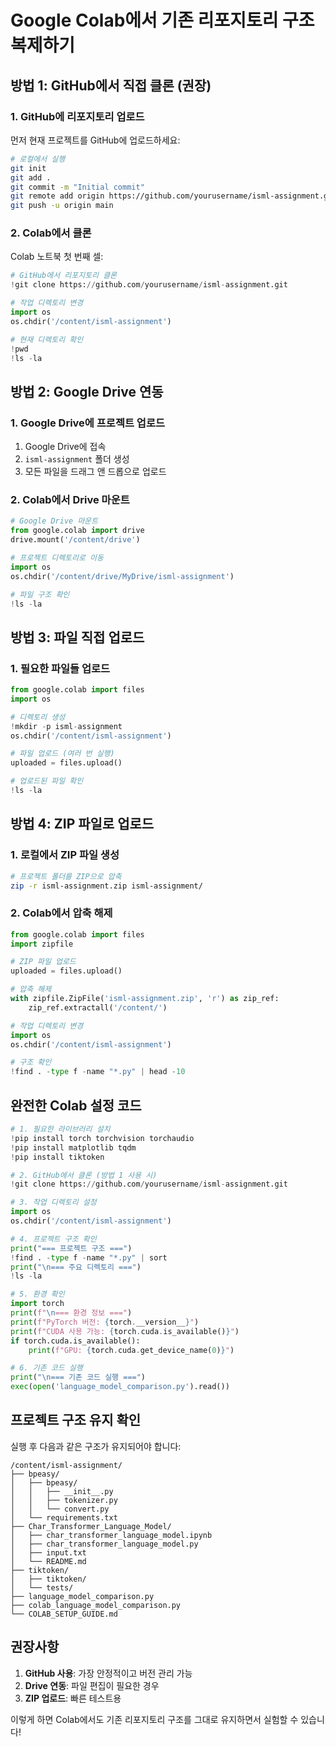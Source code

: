 # Google Colab에서 기존 리포지토리 구조 복제하기

## 방법 1: GitHub에서 직접 클론 (권장)

### 1. GitHub에 리포지토리 업로드

먼저 현재 프로젝트를 GitHub에 업로드하세요:

```bash
# 로컬에서 실행
git init
git add .
git commit -m "Initial commit"
git remote add origin https://github.com/yourusername/isml-assignment.git
git push -u origin main
```

### 2. Colab에서 클론

Colab 노트북 첫 번째 셀:

```python
# GitHub에서 리포지토리 클론
!git clone https://github.com/yourusername/isml-assignment.git

# 작업 디렉토리 변경
import os
os.chdir('/content/isml-assignment')

# 현재 디렉토리 확인
!pwd
!ls -la
```

## 방법 2: Google Drive 연동

### 1. Google Drive에 프로젝트 업로드

1. Google Drive에 접속
2. `isml-assignment` 폴더 생성
3. 모든 파일을 드래그 앤 드롭으로 업로드

### 2. Colab에서 Drive 마운트

```python
# Google Drive 마운트
from google.colab import drive
drive.mount('/content/drive')

# 프로젝트 디렉토리로 이동
import os
os.chdir('/content/drive/MyDrive/isml-assignment')

# 파일 구조 확인
!ls -la
```

## 방법 3: 파일 직접 업로드

### 1. 필요한 파일들 업로드

```python
from google.colab import files
import os

# 디렉토리 생성
!mkdir -p isml-assignment
os.chdir('/content/isml-assignment')

# 파일 업로드 (여러 번 실행)
uploaded = files.upload()

# 업로드된 파일 확인
!ls -la
```

## 방법 4: ZIP 파일로 업로드

### 1. 로컬에서 ZIP 파일 생성

```bash
# 프로젝트 폴더를 ZIP으로 압축
zip -r isml-assignment.zip isml-assignment/
```

### 2. Colab에서 압축 해제

```python
from google.colab import files
import zipfile

# ZIP 파일 업로드
uploaded = files.upload()

# 압축 해제
with zipfile.ZipFile('isml-assignment.zip', 'r') as zip_ref:
    zip_ref.extractall('/content/')

# 작업 디렉토리 변경
import os
os.chdir('/content/isml-assignment')

# 구조 확인
!find . -type f -name "*.py" | head -10
```

## 완전한 Colab 설정 코드

```python
# 1. 필요한 라이브러리 설치
!pip install torch torchvision torchaudio
!pip install matplotlib tqdm
!pip install tiktoken

# 2. GitHub에서 클론 (방법 1 사용 시)
!git clone https://github.com/yourusername/isml-assignment.git

# 3. 작업 디렉토리 설정
import os
os.chdir('/content/isml-assignment')

# 4. 프로젝트 구조 확인
print("=== 프로젝트 구조 ===")
!find . -type f -name "*.py" | sort
print("\n=== 주요 디렉토리 ===")
!ls -la

# 5. 환경 확인
import torch
print(f"\n=== 환경 정보 ===")
print(f"PyTorch 버전: {torch.__version__}")
print(f"CUDA 사용 가능: {torch.cuda.is_available()}")
if torch.cuda.is_available():
    print(f"GPU: {torch.cuda.get_device_name(0)}")

# 6. 기존 코드 실행
print("\n=== 기존 코드 실행 ===")
exec(open('language_model_comparison.py').read())
```

## 프로젝트 구조 유지 확인

실행 후 다음과 같은 구조가 유지되어야 합니다:

```
/content/isml-assignment/
├── bpeasy/
│   ├── bpeasy/
│   │   ├── __init__.py
│   │   ├── tokenizer.py
│   │   └── convert.py
│   └── requirements.txt
├── Char_Transformer_Language_Model/
│   ├── char_transformer_language_model.ipynb
│   ├── char_transformer_language_model.py
│   ├── input.txt
│   └── README.md
├── tiktoken/
│   ├── tiktoken/
│   └── tests/
├── language_model_comparison.py
├── colab_language_model_comparison.py
└── COLAB_SETUP_GUIDE.md
```

## 권장사항

1. **GitHub 사용**: 가장 안정적이고 버전 관리 가능
2. **Drive 연동**: 파일 편집이 필요한 경우
3. **ZIP 업로드**: 빠른 테스트용

이렇게 하면 Colab에서도 기존 리포지토리 구조를 그대로 유지하면서 실험할 수 있습니다!
